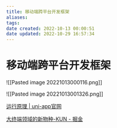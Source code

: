 ```yaml
---
title: 移动端跨平台开发框架
aliases: 
tags: 
date created: 2022-10-13 00:00:51
date updated: 2022-10-29 16:57:34
---
```


# 移动端跨平台开发框架

![[Pasted image 20221013000116.png]]

![[Pasted image 20221013001326.png]]

[运行原理 | uni-app官网](https://uniapp.dcloud.net.cn/tutorial/performance.html)

[大终端领域的新物种-KUN - 掘金](https://juejin.cn/post/7145655999439831071)
